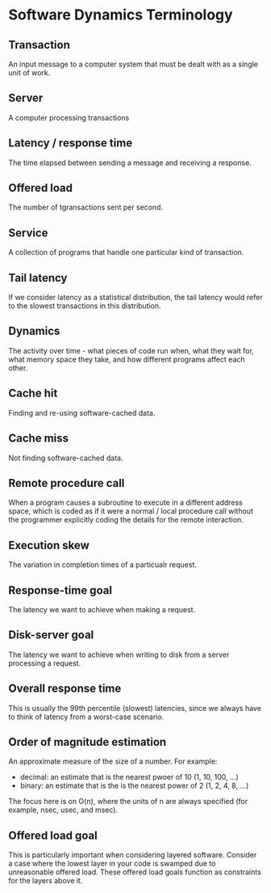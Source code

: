 # Software Dynamics Terminology

## Transaction
An input message to a computer system that must be dealt with as a single unit of work.

## Server
A computer processing transactions

## Latency / response time
The time elapsed between sending a message and receiving a response.

## Offered load
The number of tgransactions sent per second.

## Service
A collection of programs that handle one particular kind of transaction.

## Tail latency
If we consider latency as a statistical distribution, the tail latency would refer to the slowest transactions in this distribution.

## Dynamics
The activity over time - what pieces of code run when, what they wait for, what memory space they take, and how different programs affect each other.

## Cache hit
Finding and re-using software-cached data.

## Cache miss
Not finding software-cached data.

## Remote procedure call 
When a program causes a subroutine to execute in a different address space, which is coded as if it were a normal / local procedure call without the programmer explicitly coding the details for the remote interaction.

## Execution skew
The variation in completion times of a particualr request.

## Response-time goal
The latency we want to achieve when making a request.

## Disk-server goal
The latency we want to achieve when writing to disk from a server processing a request.

## Overall response time
This is usually the 99th percentile (slowest) latencies, since we always have to think of latency from a worst-case scenario.

## Order of magnitude estimation
An approximate measure of the size of a number. For example:

- decimal: an estimate that is the nearest pwoer of 10 (1, 10, 100, ...)
- binary: an estimate that is the is the nearest power of 2 (1, 2, 4, 8, ...)

The focus here is on O(n), where the units of n are always specified (for example, nsec, usec, and msec). 

## Offered load goal 
This is particularly important when considering layered software. Consider a case where the lowest layer in your code is swamped due to unreasonable offered load. These offered load goals function as constraints for the layers above it.
